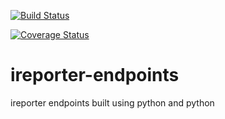[![Build Status](https://travis-ci.org/alexxsanya/ireporter-endpoints.svg?branch=develop)](https://travis-ci.org/alexxsanya/ireporter-endpoints)

[![Coverage Status](https://coveralls.io/repos/github/alexxsanya/ireporter-endpoints/badge.svg?branch=master)](https://coveralls.io/github/alexxsanya/ireporter-endpoints?branch=master)

# ireporter-endpoints
ireporter endpoints built using python and python
